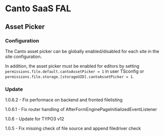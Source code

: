 # Canto SaaS FAL

## Asset Picker

### Configuration

The Canto asset picker can be globally enabled/disabled for each site
in the site configuration.

In addition, the asset picker must be enabled for editors
by setting `permissions.file.default.cantoAssetPicker = 1` in user TSconfig
or `permissions.file.storage.[storageUID].cantoAssetPicker = 1`.


### Update

1.0.6.2 - Fix performace on backend and fronted filelisting

1.0.6.1 - Fix router handling of AfterFormEnginePageInitializedEventListener

1.0.6 - Update for TYPO3 v12

1.0.5 - Fix missing check of file source and append filedriver check
